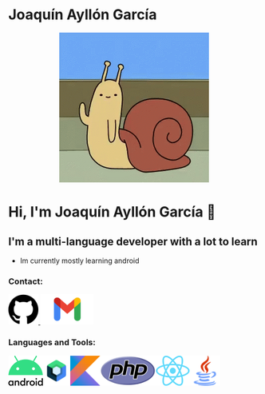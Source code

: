 # Joaquín Ayllón García
<p align="center">
<img loading="lazy" src="img/hi-hello.gif" height="300">
</p>

# Hi, I'm Joaquín Ayllón García 👋

## I'm a multi-language developer with a lot to learn

- Im currently mostly learning android

### Contact:

<a href="https://github.com/JoaquinAyG" target="_blank">
<img loading="lazy" src="img/GitHub.png" height="60">
</a>
<a href="mailto:joaquin.ayllongar@gmail.com" target="_blank">
<img loading="lazy" src="img/logo-Gmail.png" height= "60">
</a>

### Languages and Tools:
<img loading="lazy" src="img/Android_logo_2019_(stacked).svg.png" height= "60"><img loading="lazy" src="img/Jetpack_logo.png" height= "60"><img loading="lazy" src="img/kotlin_logo.png" height= "60"><img loading="lazy" src="img/PHP-logo.svg.png" height= "60"><img loading="lazy" src="img/React_(web_framework)-Logo.wine.png" height= "60"><img loading="lazy" src="img/Java_(programming_language)-Logo.wine.png" height= "60">


